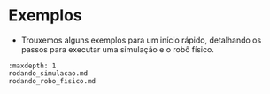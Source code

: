 # Exemplos

- Trouxemos alguns exemplos para um início rápido, detalhando os passos para executar uma simulação e o robô físico.

```{toctree}
:maxdepth: 1
rodando_simulacao.md
rodando_robo_fisico.md
```
